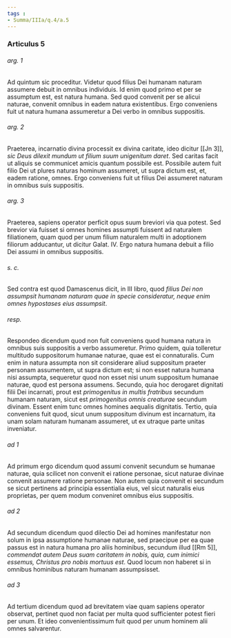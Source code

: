```yaml
---
tags : 
- Summa/IIIa/q.4/a.5
---
```


### Articulus 5

###### arg. 1
Ad quintum sic proceditur. Videtur quod filius Dei humanam naturam assumere debuit in omnibus individuis. Id enim quod primo et per se assumptum est, est natura humana. Sed quod convenit per se alicui naturae, convenit omnibus in eadem natura existentibus. Ergo conveniens fuit ut natura humana assumeretur a Dei verbo in omnibus suppositis.

###### arg. 2
Praeterea, incarnatio divina processit ex divina caritate, ideo dicitur [[Jn 3]], *sic Deus dilexit mundum ut filium suum unigenitum daret*. Sed caritas facit ut aliquis se communicet amicis quantum possibile est. Possibile autem fuit filio Dei ut plures naturas hominum assumeret, ut supra dictum est, et, eadem ratione, omnes. Ergo conveniens fuit ut filius Dei assumeret naturam in omnibus suis suppositis.

###### arg. 3
Praeterea, sapiens operator perficit opus suum breviori via qua potest. Sed brevior via fuisset si omnes homines assumpti fuissent ad naturalem filiationem, quam quod per unum filium naturalem multi in adoptionem filiorum adducantur, ut dicitur Galat. IV. Ergo natura humana debuit a filio Dei assumi in omnibus suppositis.

###### s. c.
Sed contra est quod Damascenus dicit, in III libro, quod *filius Dei non assumpsit humanam naturam quae in specie consideratur, neque enim omnes hypostases eius assumpsit*.

###### resp.
Respondeo dicendum quod non fuit conveniens quod humana natura in omnibus suis suppositis a verbo assumeretur. Primo quidem, quia tolleretur multitudo suppositorum humanae naturae, quae est ei connaturalis. Cum enim in natura assumpta non sit considerare aliud suppositum praeter personam assumentem, ut supra dictum est; si non esset natura humana nisi assumpta, sequeretur quod non esset nisi unum suppositum humanae naturae, quod est persona assumens. Secundo, quia hoc derogaret dignitati filii Dei incarnati, prout est *primogenitus in multis fratribus* secundum humanam naturam, sicut est *primogenitus omnis creaturae* secundum divinam. Essent enim tunc omnes homines aequalis dignitatis. Tertio, quia conveniens fuit quod, sicut unum suppositum divinum est incarnatum, ita unam solam naturam humanam assumeret, ut ex utraque parte unitas inveniatur.

###### ad 1
Ad primum ergo dicendum quod assumi convenit secundum se humanae naturae, quia scilicet non convenit ei ratione personae, sicut naturae divinae convenit assumere ratione personae. Non autem quia convenit ei secundum se sicut pertinens ad principia essentialia eius, vel sicut naturalis eius proprietas, per quem modum conveniret omnibus eius suppositis.

###### ad 2
Ad secundum dicendum quod dilectio Dei ad homines manifestatur non solum in ipsa assumptione humanae naturae, sed praecipue per ea quae passus est in natura humana pro aliis hominibus, secundum illud [[Rm 5]], *commendat autem Deus suam caritatem in nobis, quia, cum inimici essemus, Christus pro nobis mortuus est*. Quod locum non haberet si in omnibus hominibus naturam humanam assumpsisset.

###### ad 3
Ad tertium dicendum quod ad brevitatem viae quam sapiens operator observat, pertinet quod non faciat per multa quod sufficienter potest fieri per unum. Et ideo convenientissimum fuit quod per unum hominem alii omnes salvarentur.

